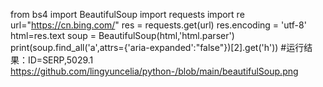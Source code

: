 from bs4 import BeautifulSoup
import requests
import re
url="https://cn.bing.com/"
res = requests.get(url)
res.encoding = 'utf-8'
html=res.text
soup = BeautifulSoup(html,'html.parser')
print(soup.find_all('a',attrs={'aria-expanded':"false"})[2].get('h'))
#运行结果：ID=SERP,5029.1
https://github.com/lingyuncelia/python-/blob/main/beautifulSoup.png

